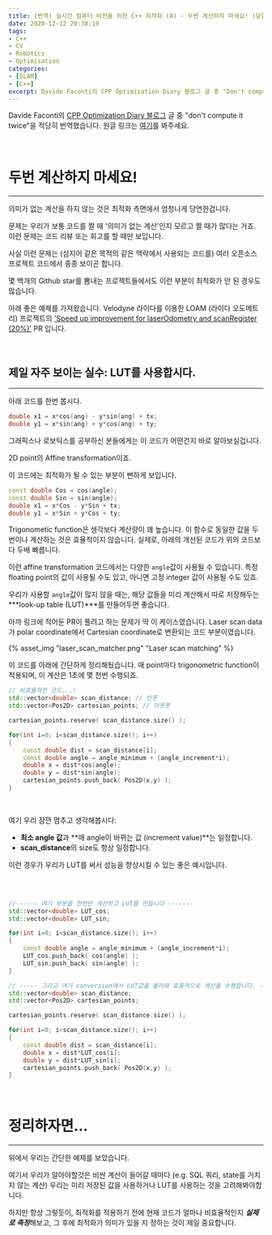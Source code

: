 ```yaml
---
title: (번역) 실시간 컴퓨터 비전을 위한 C++ 최적화 (8) - 두번 계산하지 마세요! (당연하게도)
date: 2020-12-12 20:38:19
tags: 
- C++
- CV
- Robotics
- Optimisation
categories: 
- [SLAM]
- [C++]
excerpt: Davide Faconti의 CPP Optimization Diary 블로그 글 중 "Don't compute it twice`"을 적당히 번역했습니다.
---
```


Davide Faconti의 [CPP Optimization Diary 블로그](https://cpp-optimizations.netlify.app/) 글 중 "don't compute it twice"을 적당히 번역했습니다. 원글 링크는 [여기](https://cpp-optimizations.netlify.app/2d_transforms/)를 봐주세요.

<br>

# 두번 계산하지 마세요!
---

의미가 없는 계산을 하지 않는 것은 최적화 측면에서 엄청나게 당연한겁니다.

문제는 우리가 보통 코드를 짤 때 '의미가 없는 계산'인지 모르고 짤 때가 많다는 거죠. 이런 문제는 코드 리뷰 또는 회고를 할 때만 보입니다.

사실 이런 문제는 (심지어 같은 목적의 같은 맥락에서 사용되는 코드를) 여러 오픈소스 프로젝트 코드에서 종종 보이곤 합니다.

몇 백개의 Github star를 뽐내는 프로젝트들에서도 이런 부분이 최적화가 안 된 경우도 많습니다.

아래 좋은 예제를 가져왔습니다. Velodyne 라이다를 이용한 LOAM (라이다 오도메트리) 프로젝트의 ['Speed up improvement for laserOdometry and scanRegister (20%)'](https://github.com/laboshinl/loam_velodyne/pull/20) PR 입니다.

<br>

## 제일 자주 보이는 실수: LUT를 사용합시다.
---

아래 코드를 한번 봅시다.

```C++
double x1 = x*cos(ang) - y*sin(ang) + tx;
double y1 = x*sin(ang) + y*cos(ang) + ty;
```

그래픽스나 로보틱스를 공부하신 분들에게는 이 코드가 어떤건지 바로 알아보실겁니다. 

2D point의 Affine transformation이죠.

이 코드에는 최적화가 될 수 있는 부분이 뻔하게 보입니다.

```C++
const double Cos = cos(angle);
const double Sin = sin(angle);
double x1 = x*Cos - y*Sin + tx;
double y1 = x*Sin + y*Cos + ty;
```

Trigonometic function은 생각보다 계산량이 꽤 높습니다. 이 함수로 동일한 값을 두번이나 계산하는 것은 효율적이지 않습니다. 실제로, 아래의 개선된 코드가 위의 코드보다 두배 빠릅니다. 

이런 affine transformation 코드에서는 다양한 `angle`값이 사용될 수 있습니다. 특정 floating point의 값이 사용될 수도 있고, 아니면 고정 integer 값이 사용될 수도 있죠. 

우리가 사용할 `angle`값이 많지 않을 때는, 해당 값들을 미리 계산해서 따로 저장해두는 ***look-up table (LUT)***를 만들어두면 좋습니다.

아까 링크에 적어둔 PR이 풀려고 하는 문제가 딱 이 케이스였습니다. Laser scan data가 polar coordinate에서 Cartesian coordinate로 변환되는 코드 부분이였습니다.

{% asset_img "laser_scan_matcher.png" "Laser scan matching" %}

이 코드를 아래에 간단하게 정리해뒀습니다. 매 point마다 trigonometric function이 적용되며, 이 계산은 1초에 몇 천번 수행되죠.

```c++
// 비효율적인 코드...!
std::vector<double> scan_distance; // 인풋
std::vector<Pos2D> cartesian_points; // 아웃풋

cartesian_points.reserve( scan_distance.size() );

for(int i=0; i<scan_distance.size(); i++)
{
    const double dist = scan_distance[i];
    const double angle = angle_minimum + (angle_increment*i);
    double x = dist*cos(angle);
    double y = dist*sin(angle);
    cartesian_points.push_back( Pos2D(x,y) );
}
```

<br >

여기 우리 잠깐 멈추고 생각해봅시다: 

 - **최소 angle 값**과 **매 angle이 바뀌는 값 (increment value)**는 일정합니다.
 - **scan_distance**의 size도 항상 일정합니다. 
 
 이런 경우가 우리가 LUT를 써서 성능을 향상시킬 수 있는 좋은 예시입니다.
 
<br>

```C++
 
//------ 여기 부분을 한번만 계산하고 LUT를 만듭니다 -------
std::vector<double> LUT_cos;
std::vector<double> LUT_sin;

for(int i=0; i<scan_distance.size(); i++)
{
    const double angle = angle_minimum + (angle_increment*i);
    LUT_cos.push_back( cos(angle) );
    LUT_sin.push_back( sin(angle) );
}

// ----- 그리고 여기 conversion에서 LUT값을 불러와 효울적으로 계산을 수행합니다. ------
std::vector<double> scan_distance;
std::vector<Pos2D> cartesian_points;

cartesian_points.reserve( scan_distance.size() );

for(int i=0; i<scan_distance.size(); i++)
{
    const double dist = scan_distance[i];
    double x = dist*LUT_cos[i];
    double y = dist*LUT_sin[i];
    cartesian_points.push_back( Pos2D(x,y) );
}
```
 
<br>

# 정리하자면...
---

위에서 우리는 간단한 예제를 보았습니다. 

여기서 우리가 알아야할것은 비싼 계산이 들어갈 때마다 (e.g. SQL 쿼리, state를 거치지 않는 계산) 우리는 미리 저장된 값을 사용하거나 LUT를 사용하는 것을 고려해봐야합니다.

하지만 항상 그렇듯이, 최적화를 적용하기 전에 현재 코드가 얼마나 비효율적인지 ***실제로 측정***해보고, 그 후에 최적화가 의미가 있을 지 정하는 것이 제일 중요합니다.

